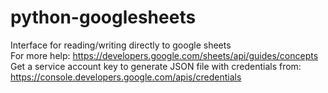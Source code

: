 # python-googlesheets
Interface for reading/writing directly to google sheets <br>
For more help: https://developers.google.com/sheets/api/guides/concepts <br>
Get a service account key to generate JSON file with credentials from: https://console.developers.google.com/apis/credentials 
